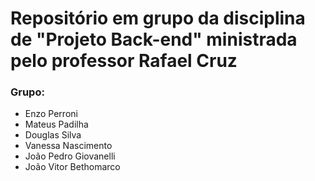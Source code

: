 # Repositório em grupo da disciplina de "Projeto Back-end" ministrada pelo professor Rafael Cruz
### Grupo:
- Enzo Perroni
- Mateus Padilha
- Douglas Silva
- Vanessa Nascimento
- João Pedro Giovanelli
- João Vitor Bethomarco
